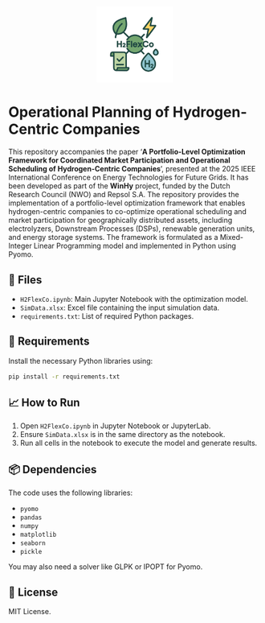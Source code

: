 <p align="center">
  <img src="Logo.png" alt="Description" width="30%">
</p>

# Operational Planning of Hydrogen-Centric Companies

This repository accompanies the paper ‘**A Portfolio-Level Optimization Framework for Coordinated Market Participation and Operational Scheduling of Hydrogen-Centric Companies**’, presented at the 2025 IEEE International Conference on Energy Technologies for Future Grids. It has been developed as part of the **WinHy** project, funded by the Dutch Research Council (NWO) and Repsol S.A.
The repository provides the implementation of a portfolio-level optimization framework that enables hydrogen-centric companies to co-optimize operational scheduling and market participation for geographically distributed assets, including electrolyzers, Downstream Processes (DSPs), renewable generation units, and energy storage systems. The framework is formulated as a Mixed-Integer Linear Programming model and implemented in Python using Pyomo.

## 📂 Files

- `H2FlexCo.ipynb`: Main Jupyter Notebook with the optimization model.
- `SimData.xlsx`: Excel file containing the input simulation data.
- `requirements.txt`: List of required Python packages.

## 🚀 Requirements

Install the necessary Python libraries using:

```bash
pip install -r requirements.txt
```

## 📈 How to Run

1. Open `H2FlexCo.ipynb` in Jupyter Notebook or JupyterLab.
2. Ensure `SimData.xlsx` is in the same directory as the notebook.
3. Run all cells in the notebook to execute the model and generate results.

## 📦 Dependencies

The code uses the following libraries:
- `pyomo`
- `pandas`
- `numpy`
- `matplotlib`
- `seaborn`
- `pickle`

You may also need a solver like GLPK or IPOPT for Pyomo.

<!-- ## 📚 Citations
If you use this repository in your work, please cite: -->

## 📝 License

MIT License.
